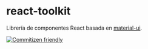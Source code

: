 # react-toolkit

Librería de componentes React basada en [material-ui](https://material-ui-next.com).

[![Commitizen friendly](https://img.shields.io/badge/commitizen-friendly-brightgreen.svg)](http://commitizen.github.io/cz-cli/)
